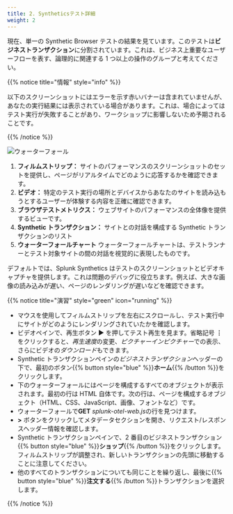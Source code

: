 ```yaml
---
title: 2. Syntheticsテスト詳細
weight: 2
---
```


現在、単一の Synthetic Browser テストの結果を見ています。このテストは**ビジネストランザクション**に分割されています。これは、ビジネス上重要なユーザーフローを表す、論理的に関連する 1 つ以上の操作のグループと考えてください。

{{% notice title="情報" style="info" %}}

以下のスクリーンショットにはエラーを示す赤いバナーは含まれていませんが、あなたの実行結果には表示されている場合があります。これは、場合によってはテスト実行が失敗することがあり、ワークショップに影響しないため予期されることです。

{{% /notice %}}

![ウォーターフォール](../images/synth-waterfall.png)

1. **フィルムストリップ：** サイトのパフォーマンスのスクリーンショットのセットを提供し、ページがリアルタイムでどのように応答するかを確認できます。
2. **ビデオ：** 特定のテスト実行の場所とデバイスからあなたのサイトを読み込もうとするユーザーが体験する内容を正確に確認できます。
3. **ブラウザテストメトリクス：** ウェブサイトのパフォーマンスの全体像を提供するビューです。
4. **Synthetic トランザクション：** サイトとの対話を構成する Synthetic トランザクションのリスト
5. **ウォーターフォールチャート** ウォーターフォールチャートは、テストランナーとテスト対象サイトの間の対話を視覚的に表現したものです。

デフォルトでは、Splunk Synthetics はテストのスクリーンショットとビデオキャプチャを提供します。これは問題のデバッグに役立ちます。例えば、大きな画像の読み込みが遅い、ページのレンダリングが遅いなどを確認できます。

{{% notice title="演習" style="green" icon="running" %}}

- マウスを使用してフィルムストリップを左右にスクロールし、テスト実行中にサイトがどのようにレンダリングされていたかを確認します。
- ビデオペインで、再生ボタン **▶** を押してテスト再生を見ます。省略記号 **⋮** をクリックすると、*再生速度*の変更、*ピクチャーインピクチャー*での表示、さらにビデオの*ダウンロード*もできます。
- Synthetic トランザクションペインの*ビジネストランザクション*ヘッダーの下で、最初のボタン{{% button style="blue" %}}**ホーム**{{% /button %}}をクリックします。
- 下のウォーターフォールにはページを構成するすべてのオブジェクトが表示されます。最初の行は HTML 自体です。次の行は、ページを構成するオブジェクト（HTML、CSS、JavaScript、画像、フォントなど）です。
- ウォーターフォールで**GET** *splunk-otel-web.js*の行を見つけます。
- **>** ボタンをクリックしてメタデータセクションを開き、リクエスト/レスポンスヘッダー情報を確認します。
- Synthetic トランザクションペインで、2 番目のビジネストランザクション{{% button style="blue" %}}**ショップ**{{% /button %}}をクリックします。フィルムストリップが調整され、新しいトランザクションの先頭に移動することに注意してください。
- 他のすべてのトランザクションについても同じことを繰り返し、最後に{{% button style="blue" %}}**注文する**{{% /button %}}トランザクションを選択します。

{{% /notice %}}
